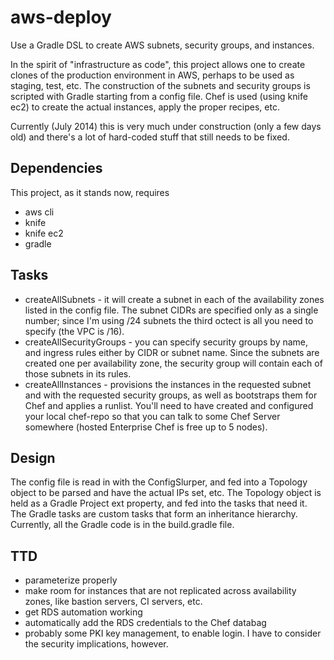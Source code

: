 aws-deploy
==========

Use a Gradle DSL to create AWS subnets, security groups, and instances.

In the spirit of "infrastructure as code", this project allows one to create clones of the production environment
in AWS, perhaps to be used as
staging, test, etc.  The construction of the subnets and security groups is scripted with Gradle starting from a
config file.  Chef is used (using knife ec2) to create the actual instances, apply the proper recipes, etc.

Currently (July 2014) this is very much under construction (only a few days old) and there's a lot of hard-coded stuff
that still needs to be fixed.

## Dependencies
This project, as it stands now, requires
* aws cli
* knife
* knife ec2
* gradle

## Tasks
* createAllSubnets - it will create a subnet in each of the availability zones listed in the config file.  The subnet CIDRs are specified only as a single number; since I'm using /24 subnets the third octect is all you need to specify (the VPC is /16).
* createAllSecurityGroups - you can specify security groups by name, and ingress rules either by CIDR or subnet name.  Since the subnets are created one per availability zone, the security group will contain each of those subnets in its rules.
* createAllInstances - provisions the instances in the requested subnet and with the requested security groups, as well as bootstraps them for Chef and applies a runlist.  You'll need to have created and configured your local chef-repo so that you can talk to some Chef Server somewhere (hosted Enterprise Chef is free up to 5 nodes).

## Design
The config file is read in with the ConfigSlurper, and fed into a Topology object to be parsed and have the actual IPs set, etc.  The Topology object is held as a Gradle Project ext property, and fed into the tasks that need it.  The Gradle tasks are custom tasks that form an inheritance hierarchy.  Currently, all the Gradle code is in the build.gradle file.

## TTD
* parameterize properly
* make room for instances that are not replicated across availability zones, like bastion servers, CI servers, etc.
* get RDS automation working
* automatically add the RDS credentials to the Chef databag
* probably some PKI key management, to enable login.  I have to consider the security implications, however.
